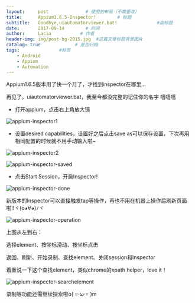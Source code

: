 ```yaml
---
layout:     post              # 使用的布局（不需要改）
title:      Appium1.6.5-Inspector!        # 标题 
subtitle:   Goodbye,uiautomatorviewer.bat!               #副标题
date:       2017-09-14        # 时间
author:     Lacia           # 作者
header-img: img/post-bg-2015.jpg  #这篇文章标题背景图片
catalog: true             # 是否归档
tags:               #标签
    - Android
    - Appium
    - Automation
---
```


Appium1.6.5版本用了快一个月了，才找到inspector在哪里… 

再见了，uiautomatorviewer.bat，我至今都没完整的记住你的名字 嘻嘻嘻

- 打开appium，点击右上角放大镜

![appium-inspector1](F:\lijin33.github.io\img\appium-inspector1.jpg)  



- 设置desired capabilities，设置好之后点击save as可以保存设置，下次再用相同配置的时候就不用手动输入啦~

![appium-inspector2](F:\lijin33.github.io\img\appium-inspector2.jpg)  



![appium-inspector-saved](F:\lijin33.github.io\img\appium-inspector-saved.jpg)  



- 点击Start Session，开启Inspector!

![appium-inspector-done](F:\lijin33.github.io\img\appium-inspector-done.jpg)  

  

新版本的Inspector可以直接触发tap等操作，再也不用在机器上操作后刷新页面啦!!ヾ(o◕∀◕)ﾉヾ    



![appium-inspector-operation](F:\lijin33.github.io\img\appium-inspector-operation.jpg)  

上图从左到右：

选择element、按坐标滑动、按坐标点击

返回、刷新、开始录制、查找element、关闭session和Inspector

着重说一下这个查找element，类似chrome的xpath helper，love it！

![appium-inspector-searchelement](F:\lijin33.github.io\img\appium-inspector-searchelement.jpg)  



录制等功能还需继续探索啦o( =·ω·= )m 